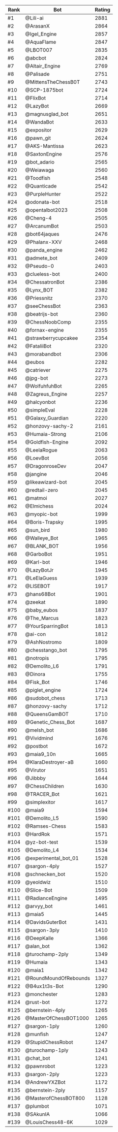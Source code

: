 Rank|Bot|Rating
---|---|---
#1|@Lili-ai|2881
#2|@ArasanX|2864
#3|@Igel_Engine|2857
#4|@AquaFlame|2847
#5|@LBOT007|2835
#6|@abcbot|2824
#7|@Altair_Engine|2769
#8|@Palisade|2751
#9|@MittensTheChessB0T|2743
#10|@SCP-1875bot|2724
#11|@FlixBot|2714
#12|@LazyBot|2669
#13|@magnusglad_bot|2651
#14|@WandaBot|2633
#15|@expositor|2629
#16|@pawn_git|2624
#17|@AKS-Mantissa|2623
#18|@SaxtonEngine|2576
#19|@bot_adario|2565
#20|@Weiawaga|2560
#21|@Toodfish|2548
#22|@Quanticade|2542
#23|@PurpleHunter|2522
#24|@odonata-bot|2518
#25|@opentalbot2023|2508
#26|@Cheng-4|2505
#27|@ArcanumBot|2503
#28|@bot64jaques|2476
#29|@Phalanx-XXV|2468
#30|@panda_engine|2462
#31|@admete_bot|2409
#32|@Pseudo-0|2403
#33|@clueless-bot|2400
#34|@ChessatronBot|2386
#35|@Lynx_BOT|2382
#36|@Priessnitz|2370
#37|@seeChessBot|2363
#38|@beatrijs-bot|2360
#39|@ChessNoobComp|2355
#40|@fornax-engine|2355
#41|@strawberrycupcakee|2354
#42|@FataliiBot|2320
#43|@morabandbot|2306
#44|@eubos|2282
#45|@catriever|2275
#46|@jpg-bot|2273
#47|@WolfuhfuhBot|2265
#48|@Zagreus_Engine|2257
#49|@halcyonbot|2236
#50|@simpleEval|2228
#51|@Galaxy_Guardian|2220
#52|@honzovy-sachy-2|2161
#53|@Humaia-Strong|2106
#54|@Goldfish-Engine|2092
#55|@LeelaRogue|2063
#56|@LoevBot|2056
#57|@DragonroseDev|2047
#58|@jangine|2046
#59|@likeawizard-bot|2045
#60|@redtail-zero|2045
#61|@matmoi|2027
#62|@Elmichess|2024
#63|@myopic-bot|1999
#64|@Boris-Trapsky|1995
#65|@sun_bird|1980
#66|@Walleye_Bot|1965
#67|@BLANK_BOT|1956
#68|@GarboBot|1951
#69|@Karl-bot|1946
#70|@LazyBotJr|1945
#71|@LeElaGuess|1939
#72|@LISEBOT|1917
#73|@hans68Bot|1901
#74|@zeekat|1890
#75|@baby_eubos|1837
#76|@The_Marcus|1823
#77|@YourSparringBot|1813
#78|@ai-con|1812
#79|@AshNostromo|1809
#80|@chesstango_bot|1795
#81|@notropis|1795
#82|@Demolito_L6|1791
#83|@Dinora|1755
#84|@Fisk_Bot|1746
#85|@piglet_engine|1724
#86|@sudobot_chess|1713
#87|@honzovy-sachy|1712
#88|@QueensGamBOT|1710
#89|@Genetic_Chess_Bot|1687
#90|@melsh_bot|1686
#91|@Vividmind|1676
#92|@postbot|1672
#93|@maia9_10n|1665
#94|@KlaraDestroyer-aB|1660
#95|@Virutor|1651
#96|@Jibbby|1644
#97|@ChessChildren|1630
#98|@TRACER_Bot|1621
#99|@simplexitor|1617
#100|@maia9|1594
#101|@Demolito_L5|1590
#102|@Ramses-Chess|1583
#103|@HardRok|1571
#104|@yz-bot-test|1539
#105|@Demolito_L4|1534
#106|@experimental_bot_01|1528
#107|@sargon-4ply|1527
#108|@schnecken_bot|1520
#109|@yeoldwiz|1510
#110|@Slice-Bot|1509
#111|@RadianceEngine|1495
#112|@arvyy_bot|1461
#113|@maia5|1445
#114|@DavidsGuterBot|1431
#115|@sargon-3ply|1410
#116|@DeepKalle|1366
#117|@alan_bot|1362
#118|@turochamp-2ply|1349
#119|@Humaia|1343
#120|@maia1|1342
#121|@RoundMoundOfRebounds|1327
#122|@B4ux1t3s-Bot|1290
#123|@monchester|1283
#124|@rust-bot|1272
#125|@bernstein-4ply|1265
#126|@MasterOfChessBOT1000|1265
#127|@sargon-1ply|1260
#128|@munfish|1247
#129|@StupidChessRobot|1247
#130|@turochamp-1ply|1243
#131|@chat_bot|1241
#132|@pawnrobot|1223
#133|@sargon-2ply|1223
#134|@AndrewYXZBot|1172
#135|@bernstein-2ply|1157
#136|@MasterofChessBOT800|1128
#137|@plumbot|1071
#138|@SAkunIA|1066
#139|@LouisChess48-6K|1029
